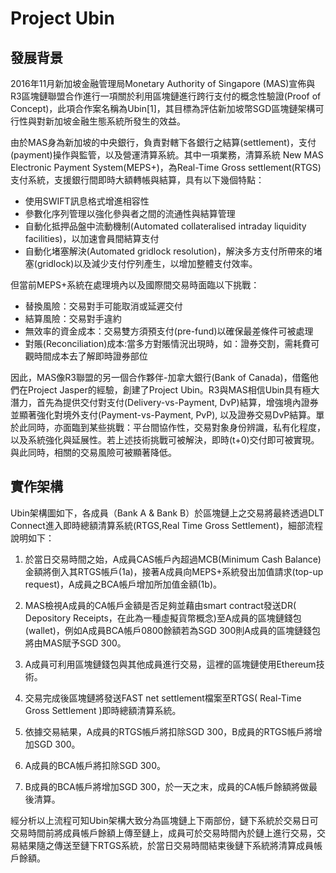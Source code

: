 # Project Ubin
## 發展背景
2016年11月新加坡金融管理局Monetary Authority of Singapore (MAS)宣佈與R3區塊鏈聯盟合作進行一項關於利用區塊鏈進行跨行支付的概念性驗證(Proof of Concept)，此項合作案名稱為Ubin[1]，其目標為評估新加坡幣SGD區塊鏈架構可行性與對新加坡金融生態系統所發生的效益。

由於MAS身為新加坡的中央銀行，負責對轄下各銀行之結算(settlement)，支付(payment)操作與監管，以及營運清算系統。其中一項業務，清算系統 New MAS Electronic Payment System(MEPS+)，為Real-Time Gross settlement(RTGS)支付系統，支援銀行間即時大額轉帳與結算，具有以下幾個特點：

* 使用SWIFT訊息格式增進相容性
* 參數化序列管理以強化參與者之間的流通性與結算管理
* 自動化抵押品盤中流動機制(Automated collateralised intraday liquidity facilities)，以加速會員間結算支付
* 自動化堵塞解決(Automated gridlock resolution)，解決多方支付所帶來的堵塞(gridlock)以及減少支付佇列產生，以增加整體支付效率。

但當前MEPS+系統在處理境內以及國際間交易時面臨以下挑戰：

* 替換風險：交易對手可能取消或延遲交付
* 結算風險：交易對手違約
* 無效率的資金成本：交易雙方須預支付(pre-fund)以確保最差條件可被處理
* 對賬(Reconciliation)成本:當多方對賬情況出現時，如：證券交割，需耗費可觀時間成本去了解即時證券部位

因此，MAS像R3聯盟的另一個合作夥伴-加拿大銀行(Bank of Canada)，借鑑他們在Project Jasper的經驗，創建了Project Ubin。R3與MAS相信Ubin具有極大潛力，首先為提供交付對支付(Delivery-vs-Payment, DvP)結算，增強境內證券並顯著強化對境外支付(Payment-vs-Payment, PvP), 以及證券交易DvP結算。單於此同時，亦面臨到某些挑戰：平台間協作性，交易對象身份辨識，私有化程度，以及系統強化與延展性。若上述技術挑戰可被解決，即時(t+0)交付即可被實現。與此同時，相關的交易風險可被顯著降低。

## 實作架構
Ubin架構圖如下，各成員（Bank A & Bank B）於區塊鏈上之交易將最終透過DLT Connect進入即時總額清算系統(RTGS,Real Time Gross Settlement)，細部流程說明如下：
1. 於當日交易時間之始，A成員CAS帳戶內超過MCB(Minimum Cash Balance)金額將倒入其RTGS帳戶(1a)，接著A成員向MEPS+系統發出加值請求(top-up request)，A成員之BCA帳戶增加所加值金額(1b)。

2. MAS檢視A成員的CA帳戶金額是否足夠並藉由smart contract發送DR( Depository Receipts，在此為一種虛擬貨幣概念)至A成員的區塊鏈錢包(wallet)，例如A成員BCA帳戶0800餘額若為SGD 300則A成員的區塊鏈錢包將由MAS賦予SGD 300。

3. A成員可利用區塊鏈錢包與其他成員進行交易，這裡的區塊鏈使用Ethereum技術。

4. 交易完成後區塊鏈將發送FAST net settlement檔案至RTGS( Real-Time Gross Settlement )即時總額清算系統。
5. 依據交易結果，A成員的RTGS帳戶將扣除SGD 300，B成員的RTGS帳戶將增加SGD 300。
6. A成員的BCA帳戶將扣除SGD 300。
7. B成員的BCA帳戶將增加SGD 300，於一天之末，成員的CA帳戶餘額將做最後清算。

經分析以上流程可知Ubin架構大致分為區塊鏈上下兩部份，鏈下系統於交易日可交易時間前將成員帳戶餘額上傳至鏈上，成員可於交易時間內於鏈上進行交易，交易結果隨之傳送至鏈下RTGS系統，於當日交易時間結束後鏈下系統將清算成員帳戶餘額。
